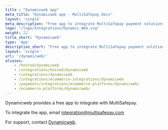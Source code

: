 ```yaml
---
title : "Dynamicweb app"
meta_title: "Dynamicweb app - MultiSafepay Docs"
layout: 'single'
meta_description: "Free app to integrate MultiSafepay payment solutions with Dynamicweb."
logo: "/logo/Integrations/Dynamic_Web.svg"
weight: 22
title_short: "Dynamicweb"
type: 'App'
description_short: "Free app to integrate MultiSafepay payment solutions with Dynamicweb."
layout: 'single'
url: '/dynamicweb/'
aliases: 
    - /hosted/dynamicweb
    - /integrations/hosted/dynamicweb
    - /integrations/dynamicweb
    - /integrations/ecommerce-integrations/dynamicweb
    - /payments/integrations/ecommerce-platforms/dynamicweb/
    - /ecommerce-platforms/dynamicweb/
---
```

Dynamicweb provides a free app to integrate with MultiSafepay. 

To integrate the app, email <integration@multisafepay.com>

For support, contact [Dynamicweb](https://www.dynamicweb.com/about/contact-us). 
